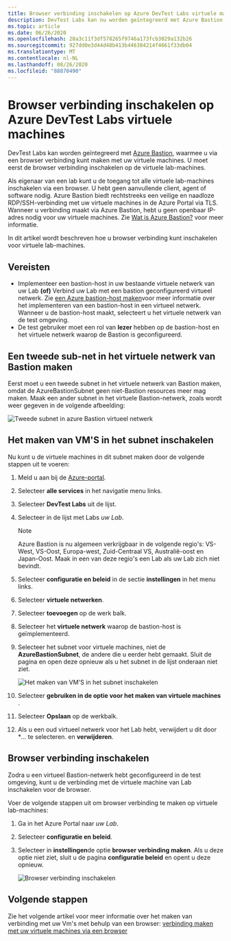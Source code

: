 ```yaml
---
title: Browser verbinding inschakelen op Azure DevTest Labs virtuele machines
description: DevTest Labs kan nu worden geïntegreerd met Azure Bastion. als eigenaar van het lab kunt u toegang tot alle virtuele lab-machines via een browser inschakelen.
ms.topic: article
ms.date: 06/26/2020
ms.openlocfilehash: 28a3c11f3df578265f9746a173fcb3029a132b26
ms.sourcegitcommit: 927dd0e3d44d48b413b446384214f4661f33db04
ms.translationtype: MT
ms.contentlocale: nl-NL
ms.lasthandoff: 08/26/2020
ms.locfileid: "88870490"
---
```

# <a name="enable-browser-connection-on-azure-devtest-labs-virtual-machines"></a>Browser verbinding inschakelen op Azure DevTest Labs virtuele machines 
DevTest Labs kan worden geïntegreerd met [Azure Bastion](../bastion/index.yml), waarmee u via een browser verbinding kunt maken met uw virtuele machines. U moet eerst de browser verbinding inschakelen op de virtuele lab-machines.

Als eigenaar van een lab kunt u de toegang tot alle virtuele lab-machines inschakelen via een browser. U hebt geen aanvullende client, agent of software nodig. Azure Bastion biedt rechtstreeks een veilige en naadloze RDP/SSH-verbinding met uw virtuele machines in de Azure Portal via TLS. Wanneer u verbinding maakt via Azure Bastion, hebt u geen openbaar IP-adres nodig voor uw virtuele machines. Zie [Wat is Azure Bastion?](../bastion/bastion-overview.md) voor meer informatie.


In dit artikel wordt beschreven hoe u browser verbinding kunt inschakelen voor virtuele lab-machines.

## <a name="prerequisites"></a>Vereisten 
- Implementeer een bastion-host in uw bestaande virtuele netwerk van uw Lab **(of)** Verbind uw Lab met een bastion geconfigureerd virtueel netwerk.
Zie  [een Azure bastion-host maken](../bastion/bastion-create-host-portal.md)voor meer informatie over het implementeren van een bastion-host in een virtueel netwerk. Wanneer u de bastion-host maakt, selecteert u het virtuele netwerk van de test omgeving. 
- De test gebruiker moet een rol van **lezer** hebben op de bastion-host en het virtuele netwerk waarop de Bastion is geconfigureerd. 

## <a name="create-a-second-sub-net-in-the-bastion-virtual-network"></a>Een tweede sub-net in het virtuele netwerk van Bastion maken
Eerst moet u een tweede subnet in het virtuele netwerk van Bastion maken, omdat de AzureBastionSubnet geen niet-Bastion resources meer mag maken. Maak een ander subnet in het virtuele Bastion-netwerk, zoals wordt weer gegeven in de volgende afbeelding:

![Tweede subnet in azure Bastion virtueel netwerk](./media/connect-virtual-machine-through-browser/second-subnet.png)

## <a name="enable-vm-creation-in-the-subnet"></a>Het maken van VM'S in het subnet inschakelen
Nu kunt u de virtuele machines in dit subnet maken door de volgende stappen uit te voeren: 

1. Meld u aan bij de [Azure-portal](https://portal.azure.com).
1. Selecteer **alle services** in het navigatie menu links. 
1. Selecteer **DevTest Labs** uit de lijst. 
1. Selecteer in de lijst met Labs *uw Lab*. 

    > [!NOTE]
    > Azure Bastion is nu algemeen verkrijgbaar in de volgende regio's: VS-West, VS-Oost, Europa-west, Zuid-Centraal VS, Australië-oost en Japan-Oost. Maak in een van deze regio's een Lab als uw Lab zich niet bevindt. 
    
1. Selecteer **configuratie en beleid** in de sectie **instellingen** in het menu links. 
1. Selecteer **virtuele netwerken**.
1. Selecteer **toevoegen** op de werk balk. 
1. Selecteer het **virtuele netwerk** waarop de bastion-host is geïmplementeerd. 
1. Selecteer het subnet voor virtuele machines, niet de **AzureBastionSubnet**, de andere die u eerder hebt gemaakt. Sluit de pagina en open deze opnieuw als u het subnet in de lijst onderaan niet ziet. 

    ![Het maken van VM'S in het subnet inschakelen](./media/connect-virtual-machine-through-browser/enable-vm-creation-subnet.png)
1. Selecteer **gebruiken in de optie voor het maken van virtuele machines** . 
1. Selecteer **Opslaan** op de werkbalk. 
1. Als u een oud virtueel netwerk voor het Lab hebt, verwijdert u dit door **...*  te selecteren.  en **verwijderen**. 

## <a name="enable-browser-connection"></a>Browser verbinding inschakelen 

Zodra u een virtueel Bastion-netwerk hebt geconfigureerd in de test omgeving, kunt u de verbinding met de virtuele machine van Lab inschakelen voor de browser.

Voer de volgende stappen uit om browser verbinding te maken op virtuele lab-machines:

1. Ga in het Azure Portal naar *uw Lab*.
1. Selecteer **configuratie en beleid**.
1. Selecteer in **instellingen**de optie **browser verbinding maken**. Als u deze optie niet ziet, sluit u de pagina **configuratie beleid** en opent u deze opnieuw. 

    ![Browser verbinding inschakelen](./media/enable-browser-connection-lab-virtual-machines/browser-connect.png)

## <a name="next-steps"></a>Volgende stappen
Zie het volgende artikel voor meer informatie over het maken van verbinding met uw Vm's met behulp van een browser: [verbinding maken met uw virtuele machines via een browser](connect-virtual-machine-through-browser.md)
